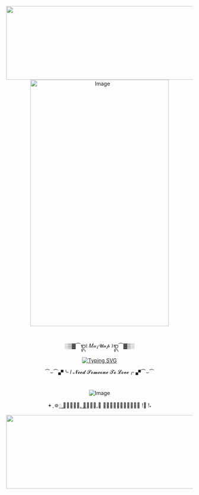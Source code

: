 <div id="header" align="center">
 
 <img width="1252" height="199" alt="Image" src="https://github.com/user-attachments/assets/3c8a9945-6a71-4cf6-9821-3cbc9cbbf9e0" />
 
   <img width="374" height="666" alt="Image" src="https://github.com/user-attachments/assets/c9fba2b0-38c2-489f-9304-3226dec2b8b4" />
 

# <div id="header" align="center">
<div id="header" align="center">

░▒▓⏜᭓꒰ 𝑀𝒶𝓏𝓤𝓊𝓅 ꒱᭓⏜▓▒░

 [![Typing SVG](https://readme-typing-svg.demolab.com?font=Fira+Code&pause=1000&color=4B6C80&width=435&lines=Longaniza_sx69+in+Fortnite+🎱)](https://git.io/typing-svg)

⏜⌣⏜▞╰ 𝐼 𝓝𝓮𝓮𝓭 𝓢𝓸𝓶𝓮𝓸𝓷𝓮 𝓣𝓸 𝓛𝓸𝓿𝓮╭ ▞⏜⌣⏜


</div>

# <div id="header" align="center">
<div id="header" align="center">
 
 ![Image](https://github.com/user-attachments/assets/c4c29d9e-5a5d-4cf8-8bdb-a0b1cc36bc12)

𖥔 ֢ ᪤꯭ 𝑱𝓊𝓭𝓰𝓮, ꯭𝑱𝓾𝓇𝓎,꯭ 𝑬𝔁𝓮𝓬𝓾𝓽𝓲𝓸𝓷𝓮𝓻 !꯭ !𖾝

<div id="header" align="center">

 <img width="1252" height="199" alt="Image" src="https://github.com/user-attachments/assets/39c50980-d90c-4bec-bf61-4bf926dc6797" />
